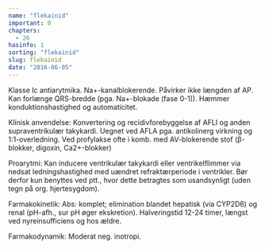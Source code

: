 ```yaml
---
name: "flekainid"
important: 0
chapters:
  - 26
hasinfo: 1
sorting: "flekainid"
slug: flekainid
date: "2016-06-05"
---
```


Klasse Ic antiarytmika. Na+-kanalblokerende. Påvirker ikke længden af AP. Kan
forlænge QRS-bredde (pga. Na+-blokade (fase 0-1)). Hæmmer konduktionshastighed
og automaticitet.

Klinisk anvendelse: Konvertering og recidivforebyggelse af AFLI og anden
supraventrikulær takykardi. Uegnet ved AFLA pga. antikolinerg virkning og
1:1-overledning. Ved profylakse ofte i komb. med AV-blokerende stof (β-blokker,
digoxin, Ca2+-blokker)

Proarytmi: Kan inducere ventrikulær takykardi eller ventrikelflimmer via nedsat
ledningshastighed med uændret refraktærperiode i ventrikler. Bør derfor kun
benyttes ved ptt., hvor dette betragtes som usandsynligt (uden tegn på org.
hjertesygdom).

Farmakokinetik: Abs: komplet; elimination blandet hepatisk (via CYP2D6) og renal
(pH-afh., sur pH øger ekskretion). Halveringstid 12-24 timer, længst ved
nyreinsufficiens og hos ældre.

Farmakodynamik: Moderat neg. inotropi.
